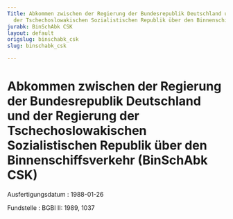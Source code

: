 ```yaml
---
Title: Abkommen zwischen der Regierung der Bundesrepublik Deutschland und der Regierung
  der Tschechoslowakischen Sozialistischen Republik über den Binnenschiffsverkehr
jurabk: BinSchAbk CSK
layout: default
origslug: binschabk_csk
slug: binschabk_csk

---
```


# Abkommen zwischen der Regierung der Bundesrepublik Deutschland und der Regierung der Tschechoslowakischen Sozialistischen Republik über den Binnenschiffsverkehr (BinSchAbk CSK)

Ausfertigungsdatum
:   1988-01-26

Fundstelle
:   BGBl II: 1989, 1037

